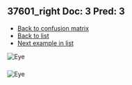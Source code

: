 ## 37601_right Doc: 3 Pred: 3
- [Back to confusion matrix](https://github.com/juliandewit/kaggle_retinopathy/blob/master/matrix.md)
- [Back to list](https://github.com/juliandewit/kaggle_retinopathy/blob/master/lists/33/list.md)
- [Next example in list](https://github.com/juliandewit/kaggle_retinopathy/blob/master/lists/33/37/37667_left.md)

![Eye](https://retinopaty.blob.core.windows.net/size1024/37601_right_3.jpeg)

### 

![Eye]()
